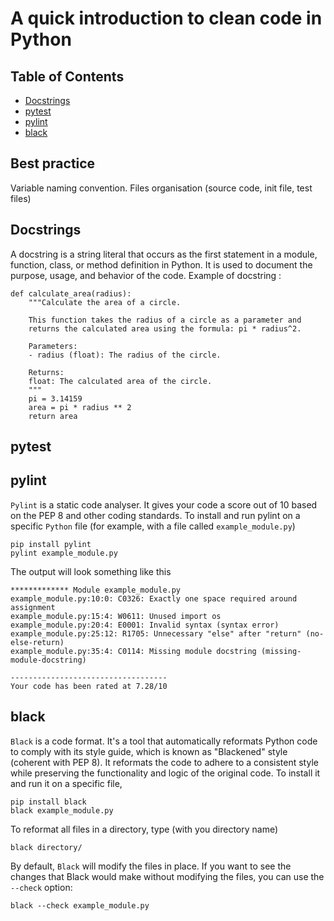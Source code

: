 # A quick introduction to clean code in Python

## Table of Contents
- [Docstrings](#docstrings)
- [pytest](#pytest)
- [pylint](#pylint)
- [black](#black)

## Best practice
Variable naming convention.
Files organisation (source code, init file, test files)

## Docstrings
A docstring is a string literal that occurs as the first statement in a module, function, class, or method definition in Python. It is used to document the purpose, usage, and behavior of the code. Example of docstring :
```{python}
def calculate_area(radius):
    """Calculate the area of a circle.

    This function takes the radius of a circle as a parameter and
    returns the calculated area using the formula: pi * radius^2.

    Parameters:
    - radius (float): The radius of the circle.

    Returns:
    float: The calculated area of the circle.
    """
    pi = 3.14159
    area = pi * radius ** 2
    return area
```
## pytest

## pylint
`Pylint` is a static code analyser. It gives your code a score out of 10 based on the PEP 8 and other coding standards. To install and run pylint on a specific `Python` file (for example, with a file called `example_module.py`)
```
pip install pylint
pylint example_module.py
```
The output will look something like this
```
************* Module example_module.py
example_module.py:10:0: C0326: Exactly one space required around assignment
example_module.py:15:4: W0611: Unused import os
example_module.py:20:4: E0001: Invalid syntax (syntax error)
example_module.py:25:12: R1705: Unnecessary "else" after "return" (no-else-return)
example_module.py:35:4: C0114: Missing module docstring (missing-module-docstring)

-----------------------------------
Your code has been rated at 7.28/10
```

## black
`Black` is a code format. It's a tool that automatically reformats Python code to comply with its style guide, which is known as "Blackened" style (coherent with PEP 8). It reformats the code to adhere to a consistent style while preserving the functionality and logic of the original code. To install it and run it on a specific file,
```
pip install black
black example_module.py
```
To reformat all files in a directory, type (with you directory name)
```
black directory/
```
By default, `Black` will modify the files in place. If you want to see the changes that Black would make without modifying the files, you can use the `--check` option:
```
black --check example_module.py
```